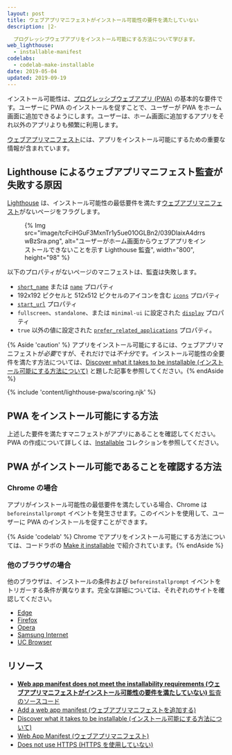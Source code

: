 ```yaml
---
layout: post
title: ウェブアプリマニフェストがインストール可能性の要件を満たしていない
description: |2-

  プログレッシブウェブアプリをインストール可能にする方法について学びます。
web_lighthouse:
  - installable-manifest
codelabs:
  - codelab-make-installable
date: 2019-05-04
updated: 2019-09-19
---
```


インストール可能性は、[プログレッシブウェブアプリ (PWA)](/discover-installable) の基本的な要件です。ユーザーに PWA のインストールを促すことで、ユーザーが PWA をホーム画面に追加できるようにします。ユーザーは、ホーム画面に追加するアプリをそれ以外のアプリよりも頻繁に利用します。

[ウェブアプリマニフェスト](/add-manifest/)には、アプリをインストール可能にするための重要な情報が含まれています。

## Lighthouse によるウェブアプリマニフェスト監査が失敗する原因

[Lighthouse](https://developer.chrome.com/docs/lighthouse/overview/) は、インストール可能性の最低要件を満たす[ウェブアプリマニフェスト](/add-manifest/)がないページをフラグします。

<figure>{% Img src="image/tcFciHGuF3MxnTr1y5ue01OGLBn2/039DlaixA4drrswBzSra.png", alt="ユーザーがホーム画面からウェブアプリをインストールできないことを示す Lighthouse 監査", width="800", height="98" %}</figure>

以下のプロパティがないページのマニフェストは、監査は失敗します。

- [`short_name`](https://developer.mozilla.org/docs/Web/Manifest/short_name) または [`name`](https://developer.mozilla.org/docs/Web/Manifest/name) プロパティ
- 192x192 ピクセルと 512x512 ピクセルのアイコンを含む [`icons`](https://developer.mozilla.org/docs/Web/Manifest/icons) プロパティ
- [`start_url`](https://developer.mozilla.org/docs/Web/Manifest/start_url) プロパティ
- `fullscreen`、`standalone`、または `minimal-ui` に設定された [`display`](https://developer.mozilla.org/docs/Web/Manifest/display) プロパティ
- `true` 以外の値に設定された [`prefer_related_applications`](https://developer.chrome.com/blog/app-install-banners-native/) プロパティ。

{% Aside 'caution' %} アプリをインストール可能にするには、ウェブアプリマニフェストが*必要*ですが、それだけでは*不十分*です。インストール可能性の全要件を満たす方法については、[Discover what it takes to be installable (インストール可能にする方法について)](/discover-installable) と題した記事を参照してください。{% endAside %}

{% include 'content/lighthouse-pwa/scoring.njk' %}

## PWA をインストール可能にする方法

上述した要件を満たすマニフェストがアプリにあることを確認してください。 PWA の作成について詳しくは、[Installable](/installable/) コレクションを参照してください。

## PWA がインストール可能であることを確認する方法

### Chrome の場合

アプリがインストール可能性の最低要件を満たしている場合、Chrome は`beforeinstallprompt` イベントを発生させます。このイベントを使用して、ユーザーに PWA のインストールを促すことができます。

{% Aside 'codelab' %} Chrome でアプリをインストール可能にする方法については、コードラボの [Make it installable](/codelab-make-installable) で紹介されています。{% endAside %}

### 他のブラウザの場合

他のブラウザは、インストールの条件および `beforeinstallprompt` イベントをトリガーする条件が異なります。完全な詳細については、それぞれのサイトを確認してください。

- [Edge](https://docs.microsoft.com/microsoft-edge/progressive-web-apps#requirements)
- [Firefox](https://developer.mozilla.org/docs/Web/Progressive_web_apps/Add_to_home_screen#How_do_you_make_an_app_A2HS-ready)
- [Opera](https://dev.opera.com/articles/installable-web-apps/)
- [Samsung Internet](https://hub.samsunginter.net/docs/ambient-badging/)
- [UC Browser](https://plus.ucweb.com/docs/pwa/docs-en/zvrh56)

## リソース

- [**Web app manifest does not meet the installability requirements (ウェブアプリマニフェストがインストール可能性の要件を満たしていない)** 監査のソースコード](https://github.com/GoogleChrome/lighthouse/blob/master/core/audits/installable-manifest.js)
- [Add a web app manifest (ウェブアプリマニフェストを追加する)](/add-manifest/)
- [Discover what it takes to be installable (インストール可能にする方法について)](/discover-installable)
- [Web App Manifest (ウェブアプリマニフェスト)](https://developer.mozilla.org/docs/Web/Manifest)
- [Does not use HTTPS (HTTPS を使用していない)](https://developer.chrome.com/docs/lighthouse/pwa/is-on-https/)
